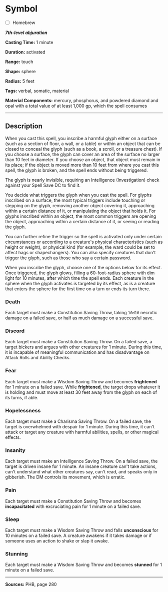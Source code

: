 # Symbol

- [ ] Homebrew

***7th-level abjuration***

**Casting Time:** 1 minute

**Duration:** activated

**Range:** touch

**Shape:** sphere

**Radius:** 5 feet

**Tags:** verbal, somatic, material

**Material Components:** mercury, phosphorus, and powdered diamond and opal with a total value of at least 1,000 gp, which the spell consumes

---

## Description
When you cast this spell, you inscribe a harmful glyph either on a surface (such as a section of floor, a wall, or a table) or within an object that can be closed to conceal the glyph (such as a book, a scroll, or a treasure chest).
If you choose a surface, the glyph can cover an area of the surface no larger than 10 feet in diameter.
If you choose an object, that object must remain in its place; if the object is moved more than 10 feet from where you cast this spell, the glyph is broken, and the spell ends without being triggered.

The glyph is nearly invisible, requiring an Intelligence (Investigation) check against your Spell Save DC to find it.

You decide what triggers the glyph when you cast the spell.
For glyphs inscribed on a surface, the most typical triggers include touching or stepping on the glyph, removing another object covering it, approaching within a certain distance of it, or manipulating the object that holds it.
For glyphs inscribed within an object, the most common triggers are opening the object, approaching within a certain distance of it, or seeing or reading the glyph.

You can further refine the trigger so the spell is activated only under certain circumstances or according to a creature's physical characteristics (such as height or weight), or physical kind (for example, the ward could be set to affect hags or shapechangers).
You can also specify creatures that don't trigger the glyph, such as those who say a certain password.

When you inscribe the glyph, choose one of the options below for its effect.
Once triggered, the glyph glows, filling a 60-foot-radius sphere with dim light for 10 minutes, after which time the spell ends.
Each creature in the sphere when the glyph activates is targeted by its effect, as is a creature that enters the sphere for the first time on a turn or ends its turn there.

### Death
Each target must make a Constitution Saving Throw, taking `10d10` necrotic damage on a failed save, or half as much damage on a successful save.

### Discord
Each target must make a Constitution Saving Throw.
On a failed save, a target bickers and argues with other creatures for 1 minute.
During this time, it is incapable of meaningful communication and has disadvantage on Attack Rolls and Ability Checks.

### Fear
Each target must make a Wisdom Saving Throw and becomes **frightened** for 1 minute on a failed save.
While **frightened**, the target drops whatever it is holding and must move at least 30 feet away from the glyph on each of its turns, if able.

### Hopelessness
Each target must make a Charisma Saving Throw.
On a failed save, the target is overwhelmed with despair for 1 minute.
During this time, it can't attack or target any creature with harmful abilities, spells, or other magical effects.

### Insanity
Each target must make an Intelligence Saving Throw.
On a failed save, the target is driven insane for 1 minute.
An insane creature can't take actions, can't understand what other creatures say, can't read, and speaks only in gibberish.
The DM controls its movement, which is erratic.

### Pain
Each target must make a Constitution Saving Throw and becomes **incapacitated** with excruciating pain for 1 minute on a failed save.

### Sleep
Each target must make a Wisdom Saving Throw and falls **unconscious** for 10 minutes on a failed save.
A creature awakens if it takes damage or if someone uses an action to shake or slap it awake.

### Stunning
Each target must make a Wisdom Saving Throw and becomes **stunned** for 1 minute on a failed save.

---

**Sources:** PHB, page 280
